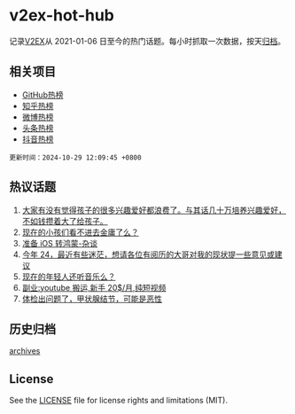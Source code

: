 # v2ex-hot-hub

 记录[V2EX](https://www.v2ex.com/)从 2021-01-06 日至今的热门话题。每小时抓取一次数据，按天[归档](archives)。
 
 ## 相关项目

- [GitHub热榜](https://github.com/it985/github-hot-hub)
- [知乎热榜](https://github.com/it985/zhihu-hot-hub)
- [微博热榜](https://github.com/it985/weibo-hot-hub)
- [头条热榜](https://github.com/it985/toutiao-hot-hub)
- [抖音热榜](https://github.com/it985/douyin-hot-hub)


 `更新时间：2024-10-29 12:09:45 +0800`

## 热议话题

1. [大家有没有觉得孩子的很多兴趣爱好都浪费了。与其话几十万培养兴趣爱好，不如钱攒着大了给孩子。](https://www.v2ex.com/t/1084248)
1. [现在的小孩们看不进去金庸了么？](https://www.v2ex.com/t/1084381)
1. [准备 iOS 转鸿蒙-杂谈](https://www.v2ex.com/t/1084449)
1. [今年 24，最近有些迷茫，想请各位有阅历的大哥对我的现状提一些意见或建议](https://www.v2ex.com/t/1084232)
1. [现在的年轻人还听音乐么？](https://www.v2ex.com/t/1084473)
1. [副业:youtube 搬运,新手 20$/月,纯短视频](https://www.v2ex.com/t/1084263)
1. [体检出问题了，甲状腺结节，可能是恶性](https://www.v2ex.com/t/1084486)

## 历史归档

[archives](archives)

## License

See the [LICENSE](LICENSE) file for license rights and limitations (MIT).
